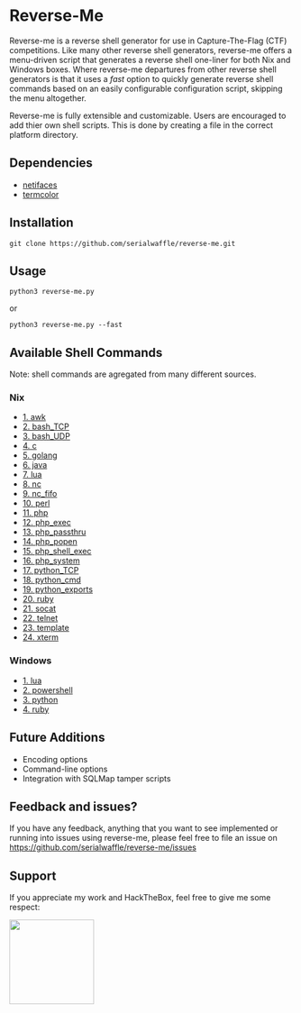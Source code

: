 # Reverse-Me
Reverse-me is a reverse shell generator for use in Capture-The-Flag (CTF) competitions.  Like many other reverse shell generators, reverse-me offers a menu-driven script that generates a reverse shell one-liner for both Nix and Windows boxes.  Where reverse-me departures from other reverse shell generators is that it uses a *fast* option to quickly generate reverse shell commands based on an easily configurable configuration script, skipping the menu altogether.   

Reverse-me is fully extensible and customizable.  Users are encouraged to add thier own shell scripts.  This is done by creating a file in the correct platform directory.  

## Dependencies 
- [netifaces](https://pypi.org/project/netifaces/)
- [termcolor](https://pypi.org/project/termcolor/)


## Installation
```
git clone https://github.com/serialwaffle/reverse-me.git
```

## Usage
```
python3 reverse-me.py 
```
or
```
python3 reverse-me.py --fast
```

## Available Shell Commands
Note: shell commands are agregated from many different sources.
### Nix

- [1. awk](https://github.com/serialwaffle/reverse-me/blob/master/cmds/nix/awk)
- [2. bash_TCP](https://github.com/serialwaffle/reverse-me/blob/master/cmds/nix/bash_TCP)
- [3. bash_UDP](https://github.com/serialwaffle/reverse-me/blob/master/cmds/nix/bash_UDP)
- [4. c](https://github.com/serialwaffle/reverse-me/blob/master/cmds/nix/c)
- [5. golang](https://github.com/serialwaffle/reverse-me/blob/master/cmds/nix/golang)
- [6. java](https://github.com/serialwaffle/reverse-me/blob/master/cmds/nix/java)
- [7. lua](https://github.com/serialwaffle/reverse-me/blob/master/cmds/nix/lua)
- [8. nc](https://github.com/serialwaffle/reverse-me/blob/master/cmds/nix/nc)
- [9. nc_fifo](https://github.com/serialwaffle/reverse-me/blob/master/cmds/nix/nc_fifo)
- [10. perl](https://github.com/serialwaffle/reverse-me/blob/master/cmds/nix/perl)
- [11. php](https://github.com/serialwaffle/reverse-me/blob/master/cmds/nix/php)
- [12. php_exec](https://github.com/serialwaffle/reverse-me/blob/master/cmds/nix/php_exec)
- [13. php_passthru](https://github.com/serialwaffle/reverse-me/blob/master/cmds/nix/php_passthru)
- [14. php_popen](https://github.com/serialwaffle/reverse-me/blob/master/cmds/nix/php_popen)
- [15. php_shell_exec](https://github.com/serialwaffle/reverse-me/blob/master/cmds/nix/php_shell_exec)
- [16. php_system](https://github.com/serialwaffle/reverse-me/blob/master/cmds/nix/php_system)
- [17. python_TCP](https://github.com/serialwaffle/reverse-me/blob/master/cmds/nix/python_TCP)
- [18. python_cmd](https://github.com/serialwaffle/reverse-me/blob/master/cmds/nix/python_cmd)
- [19. python_exports](https://github.com/serialwaffle/reverse-me/blob/master/cmds/nix/python_exports)
- [20. ruby](https://github.com/serialwaffle/reverse-me/blob/master/cmds/nix/ruby)
- [21. socat](https://github.com/serialwaffle/reverse-me/blob/master/cmds/nix/socat)
- [22. telnet](https://github.com/serialwaffle/reverse-me/blob/master/cmds/nix/telnet)
- [23. template](https://github.com/serialwaffle/reverse-me/blob/master/cmds/nix/template)
- [24. xterm](https://github.com/serialwaffle/reverse-me/blob/master/cmds/nix/xterm)

### Windows
- [1. lua](https://github.com/serialwaffle/reverse-me/blob/master/cmds/win/lua)
- [2. powershell](https://github.com/serialwaffle/reverse-me/blob/master/cmds/win/powershell)
- [3. python](https://github.com/serialwaffle/reverse-me/blob/master/cmds/win/python)
- [4. ruby](https://github.com/serialwaffle/reverse-me/blob/master/cmds/win/ruby)


## Future Additions
- Encoding options
- Command-line options
- Integration with SQLMap tamper scripts

## Feedback and issues?
If you have any feedback, anything that you want to see implemented or running into issues using reverse-me, please feel free to file an issue on https://github.com/serialwaffle/reverse-me/issues


## Support
If you appreciate my work and HackTheBox, feel free to give me some respect:

<a href="https://www.hackthebox.eu/profile/5305"><img src="https://www.hackthebox.eu/badge/image/5305" width="150"></a>

